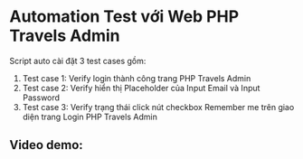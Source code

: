 # Automation Test với Web PHP Travels Admin
Script auto cài đặt 3 test cases gồm:
1. Test case 1: Verify login thành công trang PHP Travels Admin
2. Test case 2: Verify hiển thị Placeholder của Input Email và Input Password
3. Test case 3: Verify trạng thái click nút checkbox Remember me trên giao diện trang Login PHP Travels Admin

## Video demo: 
